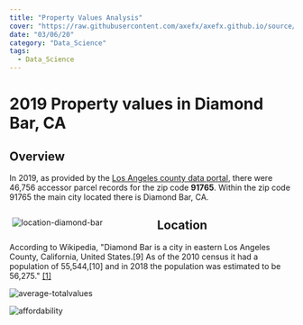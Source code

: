 ```yaml
---
title: "Property Values Analysis"
cover: "https://raw.githubusercontent.com/axefx/axefx.github.io/source/content/sample-posts/03–06-2020-Property-Values-Analysis/average-totalvalues.png"
date: "03/06/20"
category: "Data_Science"
tags:
  - Data_Science
---
```


# 2019 Property values in Diamond Bar, CA

## Overview

In 2019, as provided by the [Los Angeles county data portal](https://data.lacounty.gov/Parcel-/Assessor-Parcels-Data-2019/csig-gtr7), there were 46,756 accessor parcel records for the zip code **91765**.
Within the zip code 91765 the main city located there is Diamond Bar, CA.

<div style="width:50%;float:left;padding:0px 5px">

![location-diamond-bar](https://raw.githubusercontent.com/axefx/axefx.github.io/source/content/sample-posts/03–06-2020-Property-Values-Analysis/diamond-bar-location.png)

</div>

## Location

According to Wikipedia, "Diamond Bar is a city in eastern Los Angeles County, California, United States.[9] As of the 2010 census it had a population of 55,544,[10] and in 2018 the population was estimated to be 56,275." <a href='https://en.wikipedia.org/wiki/Diamond_Bar,_California'>[1]</a>

![average-totalvalues](https://raw.githubusercontent.com/axefx/axefx.github.io/source/content/sample-posts/03–06-2020-Property-Values-Analysis/average-totalvalues.png)

![affordability](https://raw.githubusercontent.com/axefx/axefx.github.io/source/content/sample-posts/03–06-2020-Property-Values-Analysis/affordability.png)
